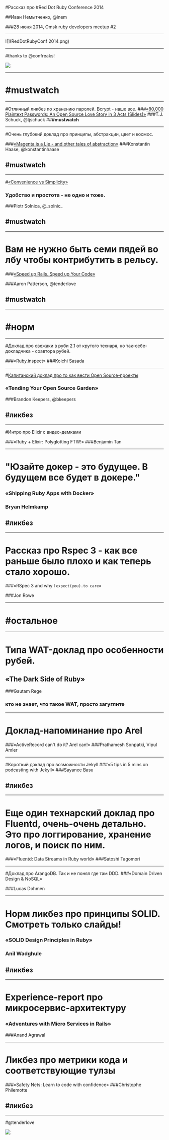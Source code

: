 #Рассказ про
#Red Dot Ruby Conference 2014

##Иван Немытченко, @inem

###28 июня 2014, Omsk ruby developers meetup #2

---

![](RedDotRubyConf 2014.png)

---

#thanks to @confreaks!

![](DSCF2623.JPG)

---

# **#mustwatch**

---

#Отличный ликбез по хранению паролей. Bcrypt - наше все.
###[«80,000 Plaintext Passwords: An Open Source Love Story in 3 Acts (Slides)»](http://www.confreaks.com/videos/3841-rdrc2014-80-000-plaintext-passwords-an-open-source-love-story-in-3-acts)
###T.J. Schuck, @tjschuck
##**#mustwatch**

---

#Очень глубокий доклад про принципы, абстракции, цвет и космос.

###[«Magenta is a Lie - and other tales of abstraction»](http://www.confreaks.com/videos/3852-rdrc2014-magenta-is-a-lie-and-other-tales-of-abstraction)
###Konstantin Haase, @konstantinhaase

## **#mustwatch**

---

#[«Convenience vs Simplicity»](http://www.confreaks.com/videos/3855-rdrc2014-convenience-vs-simplicity)

### Удобство и простота - не одно и тоже.
###Piotr Solnica, @\_solnic\_

## **#mustwatch**

---
# Вам не нужно быть семи пядей во лбу чтобы контрибутить в рельсу.
###[«Speed up Rails, Speed up Your Code»](http://www.confreaks.com/videos/4107-rdrc2014-speed-up-rails-speed-up-your-code)

###Aaron Patterson, @tenderlove
## **#mustwatch**

---

# **#норм**

---

#Доклад про свежаки в руби 2.1 от крутого технаря, но так-себе-докладчика - соавтора рубей.

###«Ruby.inspect»
###Koichi Sasada

---

#[Капитанский доклад про то как вести Open Source-проекты](https://speakerdeck.com/bkeepers/tending-your-open-source-garden)
### «Tending Your Open Source Garden»
###Brandon Keepers, @bkeepers

## #ликбез

---

#Интро про Elixir с видео-демками

###«Ruby + Elixir: Polyglotting FTW!»
###Benjamin Tan

---

# "Юзайте докер - это будущее. В будущем все будет в докере."
### «Shipping Ruby Apps with Docker»
### Bryan Helmkamp

## #ликбез

---

# Рассказ про Rspec 3 - как все раньше было плохо и как теперь стало хорошо.
###«RSpec 3 and why I `expect(you).to care`»

###Jon Rowe

---

# #остальное

---

# Типа WAT-доклад про особенности рубей.

## «The Dark Side of Ruby»
###Gautam Rege

### кто не знает, что такое WAT, просто загуглите

---

# Доклад-напоминание про Arel
###«ActiveRecord can't do it? Arel can!»
###Prathamesh Sonpatki, Vipul Amler

---

#Короткий доклад про возможности Jekyll
###«5 tips in 5 mins on podcasting with Jekyll»
###Sayanee Basu

## #ликбез

---

# Еще один технарский доклад про Fluentd, очень-очень детально. Это про логгирование, хранение логов, и поиск по ним.

###«Fluentd: Data Streams in Ruby world»
###Satoshi Tagomori

---

#Доклад про ArangoDB. Так и не понял где там DDD.
###«Domain Driven Design & NoSQL»

###Lucas Dohmen

---

# Норм ликбез про принципы SOLID. Смотреть только слайды!

### «SOLID Design Principles in Ruby»
### Anil Wadghule

## #ликбез

---

# Experience-report про микросервис-архитектуру

### «Adventures with Micro Services in Rails»
###Anand Agrawal

---
# Ликбез про метрики кода и соответствующие тулзы

###«Safety Nets: Learn to code with confidence»
###Christophe Philemotte

## #ликбез

---

#@tenderlove

![](DSCF2630.JPG)

